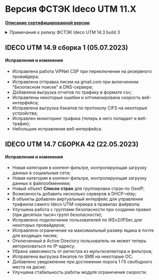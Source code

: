 # Версия ФСТЭК Ideco UTM 11.X

**[Описание сертифицированной версии](https://static.ideco.ru/static/Ideco_UTM_2022.pdf)**.

<details>

<summary>Примечания к релизу ФСТЭК Ideco UTM 14.3 build 3</summary>

**Дата выхода версии**: 28.03.2023.

**Техническая поддержка и обратная связь** (поможет нам улучшить продукт):
* Обсудить версию в телеграмм-канале с разработчиками: [https://t.me/idecoutm](https://t.me/idecoutm);
* Портал технической поддержки: [https://help.ideco.ru/](https://help.ideco.ru/);
* Электронная почта: help@ideco.ru;
* Telegram: [ideco.bot](https://telegram.im/@ideco_support_bot).

Для ФСТЭК-версии включено автоматическое обновление с версии 11.13 путем нескольких обновлений: 11.13->12.11->13.11->14.3.

Обязательно нужно последовательно обновиться и использовать версию 14.3 (не останавливаясь на промежуточных версиях, нужных только для обновления).
Использование версии Ideco UTM 14.3, в которую входят обновления безопасности компонентов, полностью правомерно.


**Новые возможности версии 14**
* Новая платформа и компоненты на базе ядра Linux 5.18;
* Авторизация устройств по MAC-адресам (включая возможность IP+MAC-авторизации);
* Динамическая маршрутизация OSPF, BGP;
* Новая отчетность по веб-трафику, трафику приложений и событиям безопасности (включая конструктор отчётов);
* Реализована возможность логирования срабатываний правил файрвола, событий прокси-сервера и срабатываний контент-фильтра;
* Отправка логов системы предотвращения вторжений по syslog;
* LACP (агрегирование каналов);
* Улучшенные возможности DHCP-сервера;
* Просмотр журналов системы в веб-интерфейсе с возможностью фильтрации данных (Мониторинг - Журналы);
* DDNS (интеграция с сервисом nic.ru);
* Новая версия модуля контроля приложений (улучшено определение протоколов, новые протоколы сервисов VK и Яндекс);
* В доверенные добавлен сертификат Минцифры;
* Улучшена производительность программной платформы;
* Многочисленные улучшения веб-интерфейса (включая темную тему и центральный дашборд).

</details>

## IDECO UTM 14.9 сборка 1 (05.07.2023)

#### Исправления и изменения

- Исправлена работа ViPNet CSP при переключении на резервного провайдера;
- Исправлена отправка писем на gmail.com при включенном "Безопасном поиске" в DNS-сервере;
- Добавлена выгрузка отчетов по трафику в формате csv;
- Исправлены некоторые ошибки и оптимизирована скорость веб-интерфейса;
- Исправлена выгрузка бэкапов по протоколу CIFS на некоторые устройства;
- Исправлен мониторинг трафика (теперь в него попадает и веб-трафик);
- Небольшие исправления веб-интерфейса.

## IDECO UTM 14.7 СБОРКА 42 (22.05.2023)

#### Исправления и изменения

- Новая категория в контент-фильтре, контролирующая загрузку данных в социальные сети;
- Новая категория в контент-фильтре, контролирующая загрузку данных в файлообменники;
- Новый объект **Список стран** для группировки стран по GeoIP;
- Возможность добавить несколько серверов в DHCP-relay;
- В объекты добавлен виртуальный интерфейс для управления трафиком самого Ideco UTM-сервера в правилах файрвола;
- Улучшена работа с группами безопасности при создании правил (при десятках тысяч групп безопасности);
- Исправлено подключение пользователей по IKEv2/IPSec для некоторых провайдеров;
- Исправлено ограничение на максимальный размер ящика в почте для входящих писем;
- Отключенный в Active Directory пользователь не может теперь авторизоваться по IP-адресу;
- Убрана зависимость от регистра из мультиселектора и фильтров;
- Исправлена выгрузка бэкапов по SMB на некоторые ОС;
- Добавлено уведомление при достижении порога 1 Гб свободного места на диске;
- Улучшена стабильность работы модуля ограничения скорости.